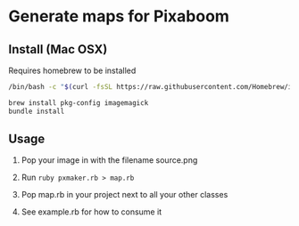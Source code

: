 # Generate maps for Pixaboom

## Install (Mac OSX)

Requires homebrew to be installed

```sh
/bin/bash -c "$(curl -fsSL https://raw.githubusercontent.com/Homebrew/install/master/install.sh)"
```

```sh
brew install pkg-config imagemagick
bundle install
```

## Usage

1. Pop your image in with the filename source.png

2. Run `ruby pxmaker.rb > map.rb`

3. Pop map.rb in your project next to all your other classes

4. See example.rb for how to consume it

